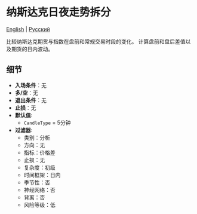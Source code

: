 # 纳斯达克日夜走势拆分
[English](README.md) | [Русский](README_ru.md)

比较纳斯达克期货与指数在盘前和常规交易时段的变化。
计算盘前和盘后差值以及期货的日内波动。

## 细节

- **入场条件**：无
- **多/空**：无
- **退出条件**：无
- **止损**：无
- **默认值**:
  - `CandleType` = 5分钟
- **过滤器**:
  - 类别：分析
  - 方向：无
  - 指标：价格差
  - 止损：无
  - 复杂度：初级
  - 时间框架：日内
  - 季节性：否
  - 神经网络：否
  - 背离：否
  - 风险等级：低
